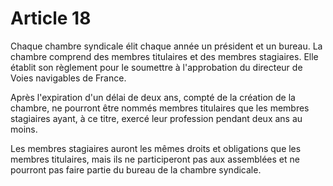 # Article 18

Chaque chambre syndicale élit chaque année un président et un bureau. La chambre comprend des membres titulaires et des membres stagiaires. Elle établit son règlement pour le soumettre à l'approbation du directeur de Voies navigables de France.

Après l'expiration d'un délai de deux ans, compté de la création de la chambre, ne pourront être nommés membres titulaires que les membres stagiaires ayant, à ce titre, exercé leur profession pendant deux ans au moins.

Les membres stagiaires auront les mêmes droits et obligations que les membres titulaires, mais ils ne participeront pas aux assemblées et ne pourront pas faire partie du bureau de la chambre syndicale.
